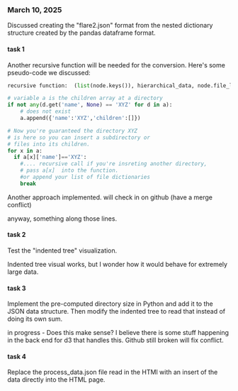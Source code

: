 ### March 10, 2025

Discussed creating the "flare2.json" format from the nested dictionary
structure created by the pandas dataframe format.

#### task 1
Another recursive function will be needed for the conversion. Here's some
pseudo-code we discussed:
```python
recursive function:  (list(node.keys()), hierarchical_data, node.file_list)

# variable a is the children array at a directory
if not any(d.get('name', None) == 'XYZ' for d in a):
    # does not exist
    a.append({'name':'XYZ','children':[]})

# Now you're guaranteed the directory XYZ 
# is here so you can insert a subdirectory or
# files into its children. 
for x in a:
  if a[x]['name']=='XYZ':
    #.... recursive call if you're insreting another directory, 
    # pass a[x]  into the function.
    #or append your list of file dictionaries
    break
```

Another approach implemented. will check in on github (have a merge conflict)

anyway, something along those lines. 

#### task 2
Test the "indented tree" visualization. 

Indented tree visual works, but I wonder how it would behave for extremely large data.

#### task 3
Implement the pre-computed directory size in Python and add it to the JSON data structure. 
Then modify the indented tree to read that instead of doing its own sum.

in progress - Does this make sense? I believe there is some stuff happening in the back end for d3 that handles this. Github still broken will fix conflict.

#### task 4
Replace the process_data.json file read in the HTMl with an insert of the data directly into the HTML page.
